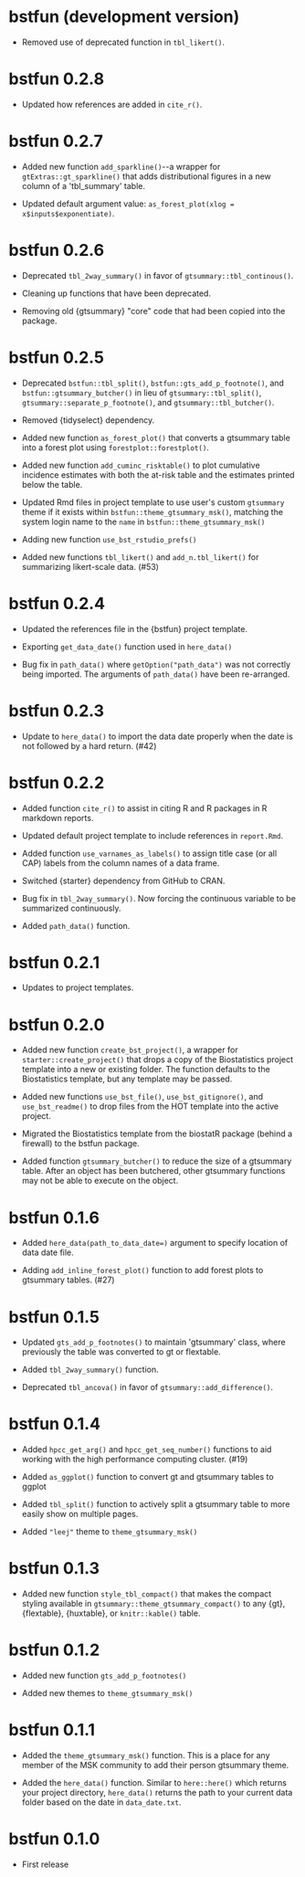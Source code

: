 # bstfun (development version)

* Removed use of deprecated function in `tbl_likert()`.

# bstfun 0.2.8

* Updated how references are added in `cite_r()`.

# bstfun 0.2.7

* Added new function `add_sparkline()`--a wrapper for `gtExtras::gt_sparkline()` that adds distributional figures in a new column of a 'tbl_summary' table.

* Updated default argument value: `as_forest_plot(xlog = x$inputs$exponentiate)`.

# bstfun 0.2.6

* Deprecated `tbl_2way_summary()` in favor of `gtsummary::tbl_continous()`.

* Cleaning up functions that have been deprecated.

* Removing old {gtsummary} "core" code that had been copied into the package.

# bstfun 0.2.5

* Deprecated `bstfun::tbl_split()`, `bstfun::gts_add_p_footnote()`, and `bstfun::gtsummary_butcher()` in lieu of `gtsummary::tbl_split()`, `gtsummary::separate_p_footnote()`, and `gtsummary::tbl_butcher()`.

* Removed {tidyselect} dependency.

* Added new function `as_forest_plot()` that converts a gtsummary table into a forest plot using `forestplot::forestplot()`.

* Added new function `add_cuminc_risktable()` to plot cumulative incidence estimates with both the at-risk table and the estimates printed below the table.

* Updated Rmd files in project template to use user's custom `gtsummary` theme if it exists within `bstfun::theme_gtsummary_msk()`, matching the system login name to the `name` in `bstfun::theme_gtsummary_msk()`

* Adding new function `use_bst_rstudio_prefs()`

* Added new functions `tbl_likert()` and `add_n.tbl_likert()` for summarizing likert-scale data. (#53) 

# bstfun 0.2.4

* Updated the references file in the {bstfun} project template.

* Exporting `get_data_date()` function used in `here_data()`

* Bug fix in `path_data()` where `getOption("path_data")` was not correctly being imported. The arguments of `path_data()` have been re-arranged.

# bstfun 0.2.3

* Update to `here_data()` to import the data date properly when the date is not followed by a hard return. (#42)

# bstfun 0.2.2

* Added function `cite_r()` to assist in citing R and R packages in R markdown reports.

* Updated default project template to include references in `report.Rmd`.

* Added function `use_varnames_as_labels()` to assign title case (or all CAP) labels from the column names of a data frame.

* Switched {starter} dependency from GitHub to CRAN.

* Bug fix in `tbl_2way_summary()`. Now forcing the continuous variable to be summarized continuously.

* Added `path_data()` function.

# bstfun 0.2.1

* Updates to project templates.

# bstfun 0.2.0

* Added new function `create_bst_project()`, a wrapper for `starter::create_project()` that drops a copy of the Biostatistics project template into a new or existing folder. The function defaults to the Biostatistics template, but any template may be passed.

* Added new functions `use_bst_file()`, `use_bst_gitignore()`, and `use_bst_readme()` to drop files from the HOT template into the active project.

* Migrated the Biostatistics template from the biostatR package (behind a firewall) to the bstfun package.

* Added function `gtsummary_butcher()` to reduce the size of a gtsummary table. After an object has been butchered, other gtsummary functions may not be able to execute on the object.

# bstfun 0.1.6

* Added `here_data(path_to_data_date=)` argument to specify location of data date file.

* Adding `add_inline_forest_plot()` function to add forest plots to gtsummary tables. (#27)

# bstfun 0.1.5

* Updated `gts_add_p_footnotes()` to maintain 'gtsummary' class, where previously the table was converted to gt or flextable.

* Added `tbl_2way_summary()` function.

* Deprecated `tbl_ancova()` in favor of `gtsummary::add_difference()`.

# bstfun 0.1.4

* Added `hpcc_get_arg()` and `hpcc_get_seq_number()` functions to aid working with the high performance computing cluster. (#19)

* Added `as_ggplot()` function to convert gt and gtsummary tables to ggplot

* Added `tbl_split()` function to actively split a gtsummary table to more easily show on multiple pages.

* Added `"leej"` theme to `theme_gtsummary_msk()`

# bstfun 0.1.3

* Added new function `style_tbl_compact()` that makes the compact styling available in `gtsummary::theme_gtsummary_compact()` to any {gt}, {flextable}, {huxtable}, or `knitr::kable()` table.

# bstfun 0.1.2

* Added new function `gts_add_p_footnotes()`

* Added new themes to `theme_gtsummary_msk()`

# bstfun 0.1.1

* Added the `theme_gtsummary_msk()` function. This is a place for any member of the MSK community to add their person gtsummary theme.

* Added the `here_data()` function. Similar to `here::here()` which returns your project directory, `here_data()` returns the path to your current data folder based on the date in `data_date.txt`.

# bstfun 0.1.0

* First release
